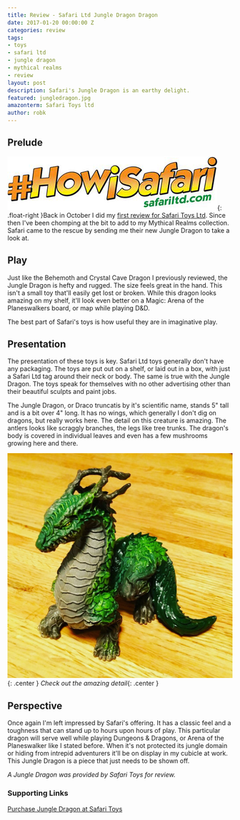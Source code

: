 ```yaml
---
title: Review - Safari Ltd Jungle Dragon Dragon
date: 2017-01-20 00:00:00 Z
categories: review
tags:
- toys
- safari ltd
- jungle dragon
- mythical realms
- review
layout: post
description: Safari's Jungle Dragon is an earthy delight.
featured: jungledragon.jpg
amazonterm: Safari Toys ltd
author: robk
---
```


<h2>Prelude</h2>

![How I Safari](/images/safaritoys/howisafari.jpg){: .float-right }Back in October I did my [first review for Safari Toys Ltd](http://pawnsperspective.com/Safari-Toys-Behemoth-Dragon-Review/). Since then I've been chomping at the bit to add to my Mythical Realms collection. Safari came to the rescue by sending me their new Jungle Dragon to take a look at.

<h2>Play</h2>

Just like the Behemoth and Crystal Cave Dragon I previously reviewed, the Jungle Dragon is hefty and rugged. The size feels great in the hand. This isn't a small toy that'll easily get lost or broken. While this dragon looks amazing on my shelf, it'll look even better on a Magic: Arena of the Planeswalkers board, or map while playing D&D.

The best part of Safari's toys is how useful they are in imaginative play.

<h2>Presentation</h2>

The presentation of these toys is key. Safari Ltd toys generally don't have any packaging. The toys are put out on a shelf, or laid out in a box, with just a Safari Ltd tag around their neck or body. The same is true with the Jungle Dragon. The toys speak for themselves with no other advertising other than their beautiful sculpts and paint jobs.

The Jungle Dragon, or Draco truncatis by it's scientific name, stands 5" tall and is a bit over 4" long. It has no wings, which generally I don't dig on dragons, but really works here. The detail on this creature is amazing. The antlers looks like scraggly branches, the legs like tree trunks. The dragon's body is covered in individual leaves and even has a few mushrooms growing here and there.

![Jungle Dragon](/images/safaritoys/jungledragon.jpg){: .center }
*Check out the amazing detail*{: .center }

<h2>Perspective</h2>

Once again I'm left impressed by Safari's offering. It has a classic feel and a toughness that can stand up to hours upon hours of play. This particular dragon will serve well while playing Dungeons & Dragons, or Arena of the Planeswalker like I stated before. When it's not protected its jungle domain or hiding from intrepid adventurers it'll be on display in my cubicle at work. This Jungle Dragon is a piece that just needs to be shown off.

*A Jungle Dragon was provided by Safari Toys for review.*

<h3>Supporting Links</h3>

[Purchase Jungle Dragon at Safari Toys](https://www.safariltd.com/jungle-dragon)
